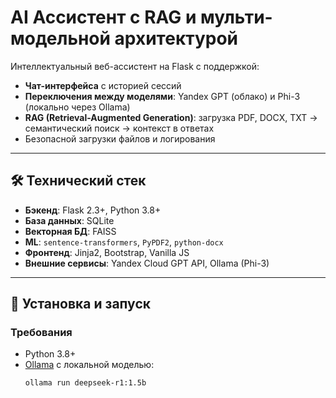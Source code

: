 # AI Ассистент с RAG и мульти-модельной архитектурой

Интеллектуальный веб-ассистент на Flask с поддержкой:
- **Чат-интерфейса** с историей сессий
- **Переключения между моделями**: Yandex GPT (облако) и Phi-3 (локально через Ollama)
- **RAG (Retrieval-Augmented Generation)**: загрузка PDF, DOCX, TXT → семантический поиск → контекст в ответах
- Безопасной загрузки файлов и логирования

---

## 🛠 Технический стек
- **Бэкенд**: Flask 2.3+, Python 3.8+
- **База данных**: SQLite
- **Векторная БД**: FAISS
- **ML**: `sentence-transformers`, `PyPDF2`, `python-docx`
- **Фронтенд**: Jinja2, Bootstrap, Vanilla JS
- **Внешние сервисы**: Yandex Cloud GPT API, Ollama (Phi-3)

---

## 🚀 Установка и запуск

### Требования
- Python 3.8+
- [Ollama](https://ollama.com/) с локальной моделью:  
  ```bash
  ollama run deepseek-r1:1.5b